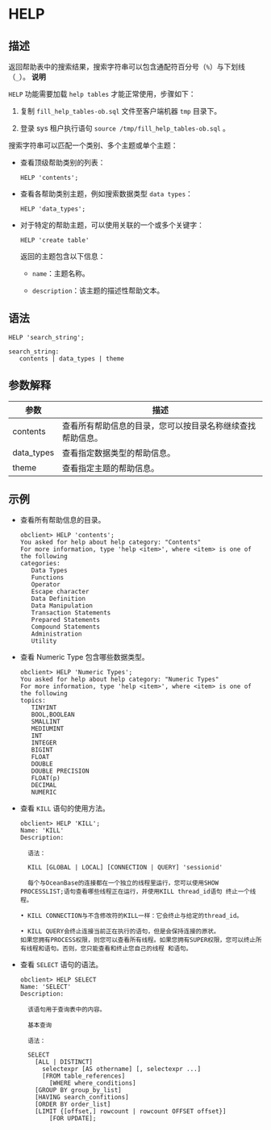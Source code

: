 HELP 
=========================



描述 
-----------------------

返回帮助表中的搜索结果，搜索字符串可以包含通配符百分号（`%`）与下划线（`_`）。
**说明**



`HELP` 功能需要加载 `help tables` 才能正常使用，步骤如下：

1. 复制 `fill_help_tables-ob.sql` 文件至客户端机器 `tmp` 目录下。

   

2. 登录 sys 租户执行语句 `source /tmp/fill_help_tables-ob.sql` 。

   




搜索字符串可以匹配一个类别、多个主题或单个主题：

* 查看顶级帮助类别的列表：

  ```unknow
  HELP 'contents';
  ```

  

* 查看各帮助类别主题，例如搜索数据类型 `data types`：

  ```unknow
  HELP 'data_types';
  ```

  

* 对于特定的帮助主题，可以使用关联的一个或多个关键字：

  ```unknow
  HELP 'create table'
  ```

  

  返回的主题包含以下信息：
  * `name`：主题名称。

    
  
  * `description`：该主题的描述性帮助文本。

    
  

  




语法 
-----------------------

```unknow
HELP 'search_string';

search_string:
   contents | data_types | theme
```



参数解释 
-------------------------



|     参数     |              描述               |
|------------|-------------------------------|
| contents   | 查看所有帮助信息的目录，您可以按目录名称继续查找帮助信息。 |
| data_types | 查看指定数据类型的帮助信息。                |
| theme      | 查看指定主题的帮助信息。                  |



示例 
-----------------------

* 查看所有帮助信息的目录。

  ```unknow
  obclient> HELP 'contents';
  You asked for help about help category: "Contents"
  For more information, type 'help <item>', where <item> is one of the following
  categories:
     Data Types
     Functions
     Operator
     Escape character
     Data Definition
     Data Manipulation
     Transaction Statements
     Prepared Statements
     Compound Statements
     Administration
     Utility
  ```

  

* 查看 Numeric Type 包含哪些数据类型。

  ```unknow
  obclient> HELP 'Numeric Types';
  You asked for help about help category: "Numeric Types"
  For more information, type 'help <item>', where <item> is one of the following
  topics:
     TINYINT
     BOOL,BOOLEAN
     SMALLINT
     MEDIUMINT
     INT
     INTEGER
     BIGINT
     FLOAT
     DOUBLE
     DOUBLE PRECISION
     FLOAT(p)
     DECIMAL
     NUMERIC
  ```

  

* 查看 `KILL` 语句的使用方法。

  ```unknow
  obclient> HELP 'KILL';
  Name: 'KILL'
  Description:
  
    语法：
  
    KILL [GLOBAL | LOCAL] [CONNECTION | QUERY] 'sessionid'
  
    每个与OceanBase的连接都在一个独立的线程里运行，您可以使用SHOW PROCESSLIST;语句查看哪些线程正在运行，并使用KILL thread_id语句 终止一个线程。
  
  • KILL CONNECTION与不含修改符的KILL一样：它会终止与给定的thread_id。
  
  • KILL QUERY会终止连接当前正在执行的语句，但是会保持连接的原状。
  如果您拥有PROCESS权限，则您可以查看所有线程。如果您拥有SUPER权限，您可以终止所有线程和语句。否则，您只能查看和终止您自己的线程 和语句。
  ```

  

* 查看 `SELECT` 语句的语法。

  ```unknow
  obclient> HELP SELECT
  Name: 'SELECT'
  Description:
  
    该语句用于查询表中的内容。
  
    基本查询
  
    语法：
  
    SELECT
      [ALL | DISTINCT]
        selectexpr [AS othername] [, selectexpr ...]
        [FROM table_references]
          [WHERE where_conditions]
      [GROUP BY group_by_list]
      [HAVING search_confitions]
      [ORDER BY order_list]
      [LIMIT {[offset,] rowcount | rowcount OFFSET offset}]
          [FOR UPDATE];
  ```

  




